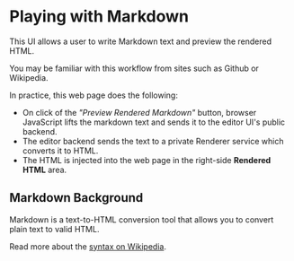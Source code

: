 # Playing with Markdown

This UI allows a user to write Markdown text and preview the rendered HTML.

You may be familiar with this workflow from sites such as Github or Wikipedia.

In practice, this web page does the following:

* On click of the *"Preview Rendered Markdown"* button, browser JavaScript
  lifts the markdown text and sends it to the editor UI's public backend.
* The editor backend sends the text to a private Renderer service which
  converts it to HTML.
* The HTML is injected into the web page in the right-side **Rendered HTML** area.

## Markdown Background

Markdown is a text-to-HTML conversion tool that allows you to convert plain text to valid HTML.

Read more about the [syntax on Wikipedia](https://en.wikipedia.org/wiki/Markdown).
